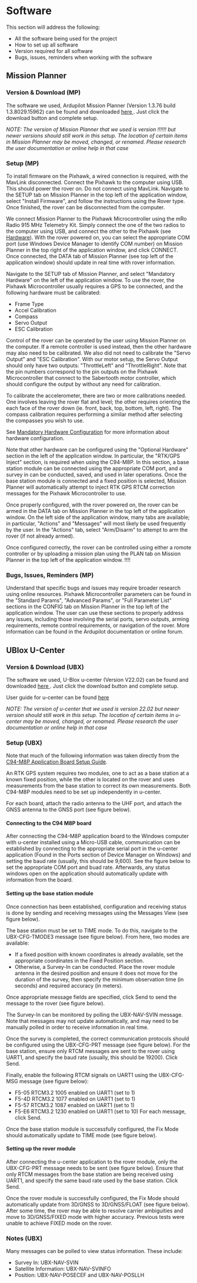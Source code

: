 # Software

This section will address the following:
- All the software being used for the project
- How to set up all software
- Version required for all software
- Bugs, issues, reminders when working with the software

## Mission Planner

### Version & Download (MP)

The software we used, Ardupilot Mission Planner (Version 1.3.76 build 1.3.8029.15962) can be found and downloaded <a href = https://firmware.ardupilot.org/Tools/MissionPlanner/archive/> here </a>. Just click the download button and complete setup.

*NOTE: The version of Mission Planner that we used is version !!!!!! but newer versions should still work in this setup. The location of certain items in Mission Planner may be moved, changed, or renamed. Please research the user documentation or online help in that case*

### Setup (MP)

To install firmware on the Pixhawk, a wired connection is required, with the MavLink disconnected. Connect the Pixhawk to the computer using USB. This should power the rover on. Do not connect using MavLink. Navigate to the SETUP tab on Mission Planner in the top left of the application window, select "Install Firmware", and follow the instructions using the Rover type. Once finished, the rover can be disconnected from the computer.


We connect Mission Planner to the Pixhawk Microcontroller using the mRo Radio 915 MHz Telemetry Kit. Simply connect the one of the two radios to the computer using USB, and connect the other to the Pixhawk (see <a href="https://github.com/Mercer-Robotics-Club/High_Accuracy_GPS/blob/main/Hardware/Hardware.md#Rover_Communication_with_Base-Station/User">Hardware</a>). With the rover powered on, you can select the appropriate COM port (use Windows Device Manager to identify COM number) on Mission Planner in the top right of the application window, and click CONNECT. Once connected, the DATA tab of Mission Planner (see top left of the application window) should update in real time with rover information.

Navigate to the SETUP tab of Mission Planner, and select "Mandatory Hardware" on the left of the application window. To use the rover, the Pixhawk Microcontroller usually requires a GPS to be connected, and the following hardware must be calibrated:

- Frame Type
- Accel Calibration
- Compass
- Servo Output
- ESC Calibration

Control of the rover can be operated by the user using Mission Planner on the computer. If a remote controller is used instead, then the other hardware may also need to be calibrated. We also did not need to calibrate the "Servo Output" and "ESC Calibration". With our motor setup, the Servo Output should only have two outputs: "ThrottleLeft" and "ThrottleRight". Note that the pin numbers correspond to the pin outputs on the Pixhawk Microcontroller that connect to the Sabertooth motor controller, which should configure the output by without any need for calibration.

To calibrate the accelerometer, there are two or more calibrations needed. One involves leaving the rover flat and level; the other requires orienting the each face of the rover down (ie. front, back, top, bottom, left, right). The compass calibration requires performing a similar method after selecting the compasses you wish to use.

See <a href="https://ardupilot.org/copter/docs/configuring-hardware.html">Mandatory Hardware Configuration</a> for more information about hardware configuration.

Note that other hardware can be configured using the "Optional Hardware" section in the left of the application window. In particular, the "RTK/GPS Inject" section, is required when using the C94-M8P. In this section, a base station module can be connected using the appropriate COM port, and a survey in can be conducted, saved, and used in later operations. Once the base station module is connected and a fixed position is selected, Mission Planner will automatically attempt to inject RTK GPS RTCM correction messages for the Pixhawk Microcontroller to use.

Once properly configured, with the rover powered on, the rover can be armed in the DATA tab on Mission Planner in the top left of the application window. On the left side of the application window, many tabs are available; in particular, "Actions" and "Messages" will most likely be used frequently by the user. In the "Actions" tab, select "Arm/Disarm" to attempt to arm the rover (if not already armed).

Once configured correctly, the rover can be controlled using either a romote controller or by uploading a mission plan using the PLAN tab on Mission Planner in the top left of the application window. !!!!

### Bugs, Issues, Reminders (MP)

Understand that specific bugs and issues may require broader research using online resources. Pixhawk Microcontroller parameters can be found in the "Standard Params", "Advanced Params", or "Full Parameter List" sections in the CONFIG tab on Mission Planner in the top left of the application window. The user can use these sections to properly address any issues, including those involving the serial ports, servo outputs, arming requirements, remote control requirements, or navigation of the rover. More information can be found in the Ardupilot documentation or online forum.

## UBlox U-Center

### Version & Download (UBX)

The software we used, U-Blox u-center (Version V22.02) can be found and downloaded <a href = https://www.u-blox.com/en/product/u-center> here </a>. Just click the download button and complete setup. 

User guide for u-center can be found <a href = https://www.u-blox.com/sites/default/files/u-center_Userguide_UBX-13005250.pdf> here </a>

*NOTE: The version of u-center that we used is version 22.02 but newer version should still work in this setup. The location of certain items in u-center may be moved, changed, or renamed. Please research the user documentation or online help in that case*

### Setup (UBX)

Note that much of the following information was taken directly from the [C94-M8P Application Board Setup Guide](C94-M8P-Appboard-Setup_QuickStart_(UBX-16009722).pdf).

An RTK GPS system requires two modules, one to act as a base station at a known fixed position, while the other is located on the rover and uses measurements from the base station to correct its own measurements. Both C94-M8P modules need to be set up independently in u-center.

For each board, attach the radio antenna to the UHF port, and attach the GNSS antenna to the GNSS port (see figure below).

#### Connecting to the C94 M8P board
After connecting the C94-M8P application board to the Windows computer with u-center installed using a Micro-USB cable, communication can be established by connecting to the appropriate serial port in the u-center application (Found in the Ports section of Device Manager on Windows) and setting the baud rate (usually, this should be 9,600). See the figure below to set the appropriate COM port and buad rate. Afterwards, any status windows open on the application should automatically update with information from the board.

#### Setting up the base station module
Once connection has been established, configuration and receiving status is done by sending and receiving messages using the Messages View (see figure below).

The base station must be set to TIME mode. To do this, navigate to the UBX-CFG-TMODE3 message (see figure below). From here, two modes are available:
- If a fixed position with known coordinates is already available, set the appropriate coordinates in the Fixed Position section.
- Otherwise, a Survey-In can be conducted. Place the rover module antenna in the desired position and ensure it does not move for the duration of the survey, then specify the minimum observation time (in seconds) and required accuracy (in meters).

Once appropriate message fields are specified, click Send to send the message to the rover (see figure below).

The Survey-In can be monitored by polling the UBX-NAV-SVIN message. Note that messages may not update automatically, and may need to be manually polled in order to receive information in real time. 

Once the survey is completed, the correct communication protocols should be configured using the UBX-CFG-PRT message (see figure below). For the base station, ensure only RTCM messages are sent to the rover using UART1, and specify the baud rate (usually, this should be 19200). Click Send.

Finally, enable the following RTCM signals on UART1 using the UBX-CFG-MSG message (see figure below):
- F5-05 RTCM3.2 1005 enabled on UART1 (set to 1)
- F5-4D RTCM3.2 1077 enabled on UART1 (set to 1)
- F5-57 RTCM3.2 1087 enabled on UART1 (set to 1)
- F5-E6 RTCM3.2 1230 enabled on UART1 (set to 10)
For each message, click Send.

Once the base station module is successfully configured, the Fix Mode should automatically update to TIME mode (see figure below).

#### Setting up the rover module

After connecting the u-center application to the rover module, only the UBX-CFG-PRT message needs to be sent (see figure below). Ensure that only RTCM messages from the base station are being received using UART1, and specify the same baud rate used by the base station. Click Send.

Once the rover module is successfully configured, the Fix Mode should automatically update from 3D/GNSS to 3D/GNSS/FLOAT (see figure below). After some time, the rover may be able to resolve carrier ambiguities and move to 3D/GNSS/FIXED mode with higher accuracy. Previous tests were unable to achieve FIXED mode on the rover.

### Notes (UBX)

Many messages can be polled to view status information. These include:
- Survey In: UBX-NAV-SVIN
- Satellite Information: UBX-NAV-SVINFO
- Position: UBX-NAV-POSECEF and UBX-NAV-POSLLH
